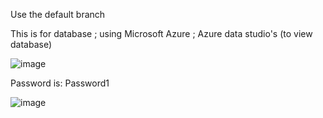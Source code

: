 Use the default branch


This is for database ; using Microsoft Azure ; Azure data studio's (to view database)


![image](https://github.com/RakibR7/TransactionServiceProject/assets/114908714/81501da3-0ff5-47d2-8fc1-4ab1921b4613)

Password is:   Password1



![image](https://github.com/RakibR7/TransactionServiceProject/assets/114908714/22f2268d-ad6c-47ee-a255-bae2ac8321df)

